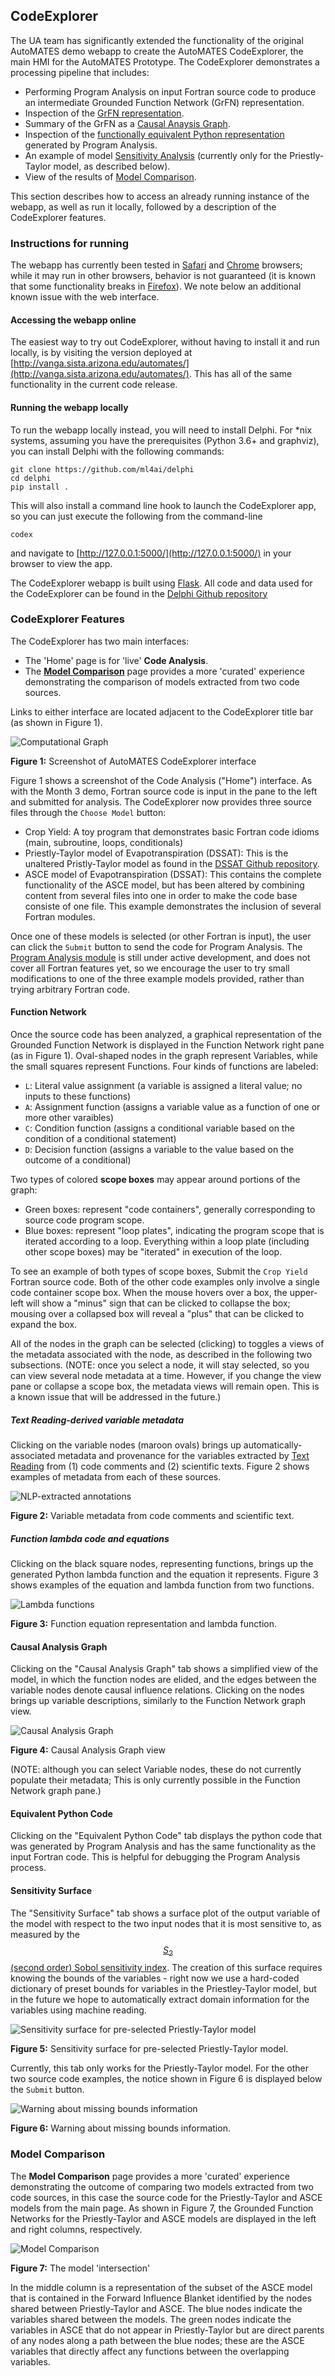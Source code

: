 ## CodeExplorer

The UA team has significantly extended the functionality of the original AutoMATES demo webapp to create the AutoMATES CodeExplorer, the main HMI for the AutoMATES Prototype. The CodeExplorer demonstrates a processing pipeline that includes:

- Performing Program Analysis on input Fortran source code to produce an intermediate Grounded Function Network (GrFN) representation.
- Inspection of the [GrFN representation](#function-network).
- Summary of the GrFN as a [Causal Anaysis Graph](#causal-analysis-graph).
- Inspection of the [functionally equivalent Python representation](#equivalent-python-code) generated by Program Analysis.
- An example of model [Sensitivity Analysis](#sensitivity-urface) (currently only for the Priestly-Taylor model, as described below).
- View of the results of [Model Comparison](#model-comparison).

This section describes how to access an already running instance of the webapp, as well as run it locally, followed by a description of the CodeExplorer features.

### Instructions for running

The webapp has currently been tested in [Safari](https://www.apple.com/safari/) and [Chrome](https://www.google.com/chrome/) browsers; while it may run in other browsers, behavior is not guaranteed (it is known that some functionality breaks in [Firefox](https://www.mozilla.org/firefox/)). We note below an additional known issue with the web interface.

#### Accessing the webapp online

The easiest way to try out CodeExplorer, without having to install it and run locally, is by visiting the version deployed at [http://vanga.sista.arizona.edu/automates/](http://vanga.sista.arizona.edu/automates/). This has all of the same functionality in the current code release.

#### Running the webapp locally

To run the webapp locally instead, you will need to install Delphi. For *nix systems, assuming you have the prerequisites (Python 3.6+ and graphviz), you can install Delphi with the following commands:


```
git clone https://github.com/ml4ai/delphi
cd delphi
pip install .
```

This will also install a command line hook to launch the CodeExplorer app, so you can just execute the following from the command-line

```
codex
```

and navigate to [http://127.0.0.1:5000/](http://127.0.0.1:5000/) in your browser to view the app.

The CodeExplorer webapp is built using [Flask](http://flask.pocoo.org). All code and data used for the CodeExplorer can be found in the [Delphi Github repository](https://github.com/ml4ai/delphi)


### CodeExplorer Features

The CodeExplorer has two main interfaces: 

- The 'Home' page is for 'live' **Code Analysis**.
- The [**Model Comparison**](#model-comparison) page provides a more 'curated' experience demonstrating the comparison of models extracted from two code sources.

Links to either interface are located adjacent to the CodeExplorer title bar (as shown in Figure 1).

![Computational Graph](figs/codex_computational_graph.png)

**Figure 1:** Screenshot of AutoMATES CodeExplorer interface

Figure 1 shows a screenshot of the Code Analysis ("Home") interface. As with the Month 3 demo, Fortran source code is input in the pane to the left and submitted for analysis. The CodeExplorer now provides three source files through the `Choose Model` button:

- Crop Yield: A toy program that demonstrates basic Fortran code idioms (main, subroutine, loops, conditionals)
- Priestly-Taylor model of Evapotranspiration (DSSAT): This is the unaltered Pristly-Taylor model as found in the [DSSAT Github repository](https://github.com/DSSAT).
- ASCE model of Evapotranspiration (DSSAT): This contains the complete functionality of the ASCE model, but has been altered by combining content from several files into one in order to make the code base consiste of one file. This example demonstrates the inclusion of several Fortran modules.

Once one of these models is selected (or other Fortran is input), the user can click the `Submit` button to send the code for Program Analysis. The [Program Analysis module](/#program-analysis-for2py) is still under active development, and does not cover all Fortran features yet, so we encourage the user to try small modifications to one of the three example models provided, rather than trying arbitrary Fortran code.

#### Function Network

Once the source code has been analyzed, a graphical representation of the Grounded Function Network is displayed in the Function Network right pane (as in Figure 1). Oval-shaped nodes in the graph represent Variables, while the small squares represent Functions. Four kinds of functions are labeled:

- `L`: Literal value assignment (a variable is assigned a literal value; no inputs to these functions)
- `A`: Assignment function (assigns a variable value as a function of one or more other varaibles)
- `C`: Condition function (assigns a conditional variable based on the condition of a conditional statement)
- `D`: Decision function (assigns a variable to the value based on the outcome of a conditional)

Two types of colored **scope boxes** may appear around portions of the graph:

- Green boxes: represent "code containers", generally corresponding to source code program scope.
- Blue boxes: represent "loop plates", indicating the program scope that is iterated according to a loop. Everything within a loop plate (including other scope boxes) may be "iterated" in execution of the loop.

To see an example of both types of scope boxes, Submit the `Crop Yield` Fortran source code. Both of the other code examples only involve a single code container scope box. When the mouse hovers over a box, the upper-left will show a "minus" sign that can be clicked to collapse the box; mousing over a collapsed box will reveal a "plus" that can be clicked to expand the box.

All of the nodes in the graph can be selected (clicking) to toggles a views of the metadata associated with the node, as described in the following two subsections. (NOTE: once you select a node, it will stay selected, so you can view several node metadata at a time. However, if you change the view pane or collapse a scope box, the metadata views will remain open. This is a known issue that will be addressed in the future.)

##### Text Reading-derived variable metadata

Clicking on the variable nodes (maroon ovals) brings up
automatically-associated metadata and provenance for the variables extracted by [Text Reading](#) from (1) code comments and (2) scientific texts. Figure 2 shows examples of metadata from each of these sources.

![NLP-extracted annotations](figs/codex_annotations.png)

**Figure 2:** Variable metadata from code comments and scientific text.

##### Function lambda code and equations

Clicking on the black square nodes, representing functions, brings up the generated Python lambda function and the equation it represents. Figure 3 shows examples of the equation and lambda function from two functions.

![Lambda functions](figs/codex_lambdas.png)

**Figure 3:** Function equation representation and lambda function.

#### Causal Analysis Graph

Clicking on the "Causal Analysis Graph" tab shows a simplified view of the model, in which the function nodes are elided, and the edges between the variable nodes denote causal influence relations. Clicking on the nodes brings up variable descriptions, similarly to the Function Network graph view.

![Causal Analysis Graph](figs/codex_cag.png)

**Figure 4:** Causal Analysis Graph view

(NOTE: although you can select Variable nodes, these do not currently populate their metadata; This is only currently possible in the Function Network graph pane.)

#### Equivalent Python Code

Clicking on the "Equivalent Python Code" tab displays the python code that was generated by Program Analysis and has the same functionality as the input Fortran code. This is helpful for debugging the Program Analysis process.

#### Sensitivity Surface

The "Sensitivity Surface" tab shows a surface plot of the output variable of the model with respect to the two input nodes that it is most sensitive to, as measured by the [$$S_2$$ (second order) Sobol sensitivity index](https://en.wikipedia.org/wiki/Variance-based_sensitivity_analysis). The creation of this surface requires knowing the bounds of the variables - right now we use a hard-coded dictionary of preset bounds for variables in the Priestley-Taylor model, but in the future we hope to automatically extract domain information for the variables using machine reading.

![Sensitivity surface for pre-selected Priestly-Taylor model](figs/codex_s2_surface.png)

**Figure 5:** Sensitivity surface for pre-selected Priestly-Taylor model.

Currently, this tab only works for the Priestly-Taylor model. For the other two source code examples, the notice shown in Figure 6 is displayed below the `Submit` button.

![Warning about missing bounds information](figs/codex_sensitivity_bounds_warning.png)

**Figure 6:** Warning about missing bounds information.

### Model Comparison

The **Model Comparison** page provides a more 'curated' experience demonstrating the outcome of comparing two models extracted from two code sources, in this case the source code for the Priestly-Taylor and ASCE models from the main page. As shown in Figure 7, the Grounded Function Networks for the Priestly-Taylor and ASCE models are displayed in the left and right columns, respectively. 

![Model Comparison](figs/codex_model_comparison.png)

**Figure 7:** The model 'intersection'

In the middle column is a representation of the subset of the ASCE model that is contained in the Forward Influence Blanket identified by the nodes shared between Priestly-Taylor and ASCE. The blue nodes indicate the variables shared between the models. The green nodes indicate the variables in ASCE that do not appear in Priestly-Taylor but are direct parents of any nodes along a path between the blue nodes; these are the ASCE variables that directly affect any functions between the overlapping variables. 
